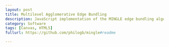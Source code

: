 ```yaml
---
layout: post
title: Multilevel Agglomerative Edge Bundling
description: JavaScript implementation of the MINGLE edge bundling algorithm (with extensions)
category: Software
tags: [Canvas, HTML5]
fullurl: https://github.com/philogb/mingle#readme

---
```


